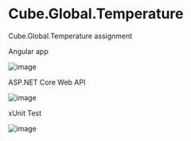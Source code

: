 # Cube.Global.Temperature
Cube.Global.Temperature assignment


Angular app

![image](https://user-images.githubusercontent.com/24194099/118850063-b5c47380-b913-11eb-80bc-ef7faa14ae3d.png)


ASP.NET Core Web API 

![image](https://user-images.githubusercontent.com/24194099/118850601-4c913000-b914-11eb-8476-b63693f62c54.png)


xUnit Test 

![image](https://user-images.githubusercontent.com/24194099/118900683-e973bd80-b954-11eb-836d-7655854a7159.png)

